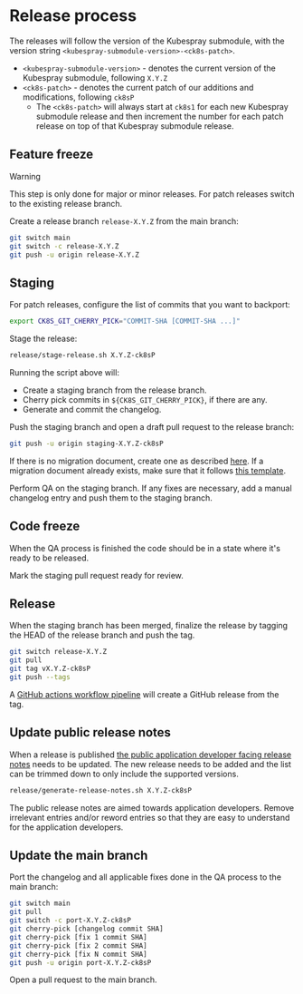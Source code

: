 # Release process

The releases will follow the version of the Kubespray submodule, with the version string `<kubespray-submodule-version>-<ck8s-patch>`.

- `<kubespray-submodule-version>` - denotes the current version of the Kubespray submodule, following `X.Y.Z`
- `<ck8s-patch>` - denotes the current patch of our additions and modifications, following `ck8sP`
    - The `<ck8s-patch>` will always start at `ck8s1` for each new Kubespray submodule release and then increment the number for each patch release on top of that Kubespray submodule release.

## Feature freeze

> [!warning]
> This step is only done for major or minor releases.
> For patch releases switch to the existing release branch.

Create a release branch `release-X.Y.Z` from the main branch:

```bash
git switch main
git switch -c release-X.Y.Z
git push -u origin release-X.Y.Z
```

## Staging

For patch releases, configure the list of commits that you want to backport:

```bash
export CK8S_GIT_CHERRY_PICK="COMMIT-SHA [COMMIT-SHA ...]"
```

Stage the release:

```bash
release/stage-release.sh X.Y.Z-ck8sP
```

Running the script above will:

- Create a staging branch from the release branch.
- Cherry pick commits in `${CK8S_GIT_CHERRY_PICK}`, if there are any.
- Generate and commit the changelog.

Push the staging branch and open a draft pull request to the release branch:

```bash
git push -u origin staging-X.Y.Z-ck8sP
```

If there is no migration document, create one as described [here](../migration/README.md).
If a migration document already exists, make sure that it follows [this template](../migration/template/README.md).

Perform QA on the staging branch.
If any fixes are necessary, add a manual changelog entry and push them to the staging branch.

## Code freeze

When the QA process is finished the code should be in a state where it's ready to be released.

Mark the staging pull request ready for review.

## Release

When the staging branch has been merged, finalize the release by tagging the HEAD of the release branch and push the tag.

```bash
git switch release-X.Y.Z
git pull
git tag vX.Y.Z-ck8sP
git push --tags
```

A [GitHub actions workflow pipeline](/.github/workflows/release.yml) will create a GitHub release from the tag.

## Update public release notes

When a release is published [the public application developer facing release notes](https://github.com/elastisys/welkin/blob/main/docs/release-notes/kubespray.md) needs to be updated.
The new release needs to be added and the list can be trimmed down to only include the supported versions.

```bash
release/generate-release-notes.sh X.Y.Z-ck8sP
```

The public release notes are aimed towards application developers.
Remove irrelevant entries and/or reword entries so that they are easy to understand for the application developers.

## Update the main branch

Port the changelog and all applicable fixes done in the QA process to the main branch:

```bash
git switch main
git pull
git switch -c port-X.Y.Z-ck8sP
git cherry-pick [changelog commit SHA]
git cherry-pick [fix 1 commit SHA]
git cherry-pick [fix 2 commit SHA]
git cherry-pick [fix N commit SHA]
git push -u origin port-X.Y.Z-ck8sP
```

Open a pull request to the main branch.
